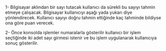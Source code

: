 1- Bilgisayar aklından bir sayı tutacak kullanıcı da sürekli bu sayıyı tahmin etmeye çalışacak. Bilgisayar kullanıcıyı aşağı yada yukarı diye yönlendirecek. Kullanıcı sayıyı doğru tahmin ettiğinde kaç tahminde bildiyse ona göre puan verecek.

2- Önce konsolda işlemler numaralarla gösterilir kullanıcı bir işlem seçtiğinde iki adet sayı girmesi istenir ve bu işlem uygulanarak kullanıcıya sonuç gösterilir.
